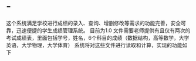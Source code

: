 # -
这个系统满足学校进行成绩的录入、查询、增删修改等需求的功能完善，安全可靠，迅速便捷的学生成绩管理系统。
目前为1.0
文件需要老师提供有且仅有两次的考试成绩表，里面包括学号，姓名，6个科目的成绩（数据结构，高等数学，大学英语，大学物理，大学体育）
系统将对这些文件进行读取和计算，实现的功能如下

